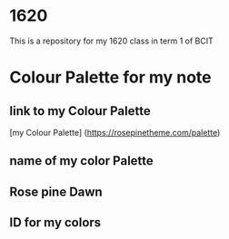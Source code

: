 # 1620
This is a repository for my 1620 class in term 1 of BCIT
# Colour Palette for my note
## link to my Colour Palette

[my Colour Palette] (https://rosepinetheme.com/palette)

## name of my color Palette
## Rose pine Dawn

## ID for my colors
